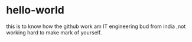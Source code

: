 # hello-world
this is to know how the github work
am IT engineering bud from india ,not working hard to make mark of yourself.
